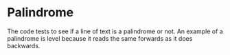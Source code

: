 # Palindrome
The code tests to see if a line of text is a palindrome or not. An example of a palindrome is level because it reads the same forwards as it does backwards.


